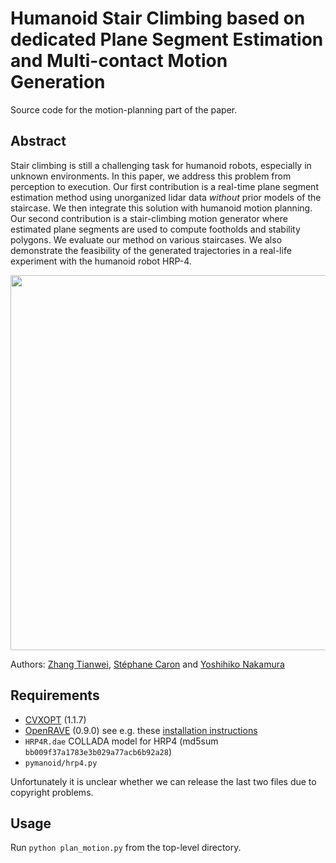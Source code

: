 # Humanoid Stair Climbing based on dedicated Plane Segment Estimation and Multi-contact Motion Generation

Source code for the motion-planning part of the paper.

## Abstract

Stair climbing is still a challenging task for humanoid robots, especially in
unknown environments. In this paper, we address this problem from perception to
execution. Our first contribution is a real-time plane segment estimation
method using unorganized lidar data *without* prior models of the staircase. We
then integrate this solution with humanoid motion planning. Our second
contribution is a stair-climbing motion generator where estimated plane
segments are used to compute footholds and stability polygons. We evaluate our
method on various staircases. We also demonstrate the feasibility of the
generated trajectories in a real-life experiment with the humanoid robot HRP-4. 

<img src="https://scaron.info/images/ijhr-2016.png" width="600" align="center" />

Authors:
[Zhang Tianwei](http://zhangtianwei.info/),
[Stéphane Caron](https://scaron.info) and
[Yoshihiko Nakamura](http://www.ynl.t.u-tokyo.ac.jp/)

## Requirements

- [CVXOPT](http://cvxopt.org/) (1.1.7)
- [OpenRAVE](https://github.com/rdiankov/openrave) (0.9.0) see e.g. these
  [installation
  instructions](https://scaron.info/teaching/installing-openrave-on-ubuntu-14.04.html)
- ``HRP4R.dae`` COLLADA model for HRP4 (md5sum ``bb009f37a1783e3b029a77acb6b92a28``)
- ``pymanoid/hrp4.py``

Unfortunately it is unclear whether we can release the last two files due to
copyright problems.

## Usage

Run ``python plan_motion.py`` from the top-level directory.
